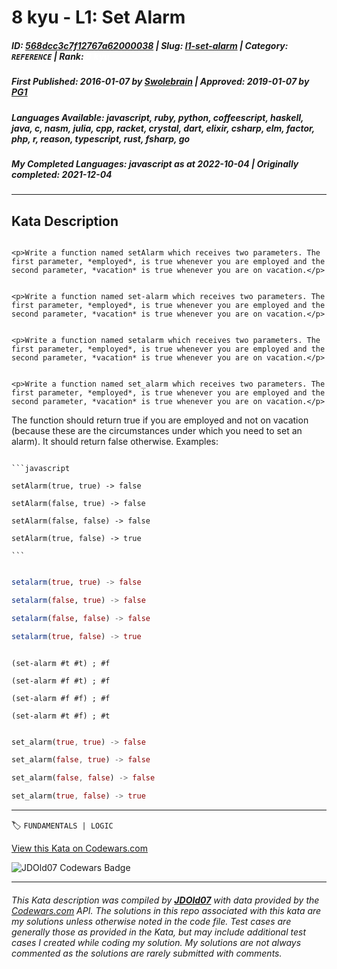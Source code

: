 # 8 kyu - L1: Set Alarm

##### **ID**: [568dcc3c7f12767a62000038](https://www.codewars.com/kata/568dcc3c7f12767a62000038) | **Slug**: [l1-set-alarm](https://www.codewars.com/kata/568dcc3c7f12767a62000038) | **Category**: `REFERENCE` | **Rank**: <span style="color:white">8 kyu</span>

##### **First Published**: 2016-01-07 ***by*** [Swolebrain](https://www.codewars.com/users/Swolebrain) | **Approved**: 2019-01-07 ***by*** [PG1](https://www.codewars.com/users/PG1)

##### **Languages Available**: javascript, ruby, python, coffeescript, haskell, java, c, nasm, julia, cpp, racket, crystal, dart, elixir, csharp, elm, factor, php, r, reason, typescript, rust, fsharp, go

##### **My Completed Languages**: javascript ***as at*** 2022-10-04 | **Originally completed**: 2021-12-04

---

## Kata Description


```if-not:julia,racket,rust

<p>Write a function named setAlarm which receives two parameters. The first parameter, *employed*, is true whenever you are employed and the second parameter, *vacation* is true whenever you are on vacation.</p>

```

```if:racket

<p>Write a function named set-alarm which receives two parameters. The first parameter, *employed*, is true whenever you are employed and the second parameter, *vacation* is true whenever you are on vacation.</p>

```

```if:julia

<p>Write a function named setalarm which receives two parameters. The first parameter, *employed*, is true whenever you are employed and the second parameter, *vacation* is true whenever you are on vacation.</p>

```

```if:rust

<p>Write a function named set_alarm which receives two parameters. The first parameter, *employed*, is true whenever you are employed and the second parameter, *vacation* is true whenever you are on vacation.</p>

```



<p>The function should return true if you are employed and not on vacation (because these are the circumstances under which you need to set an alarm). It should return false otherwise. Examples:</p>



~~~if-not:julia,racket,rust

```javascript

setAlarm(true, true) -> false

setAlarm(false, true) -> false

setAlarm(false, false) -> false

setAlarm(true, false) -> true

```

~~~

```julia

setalarm(true, true) -> false

setalarm(false, true) -> false

setalarm(false, false) -> false

setalarm(true, false) -> true

```

```racket

(set-alarm #t #t) ; #f

(set-alarm #f #t) ; #f

(set-alarm #f #f) ; #f

(set-alarm #t #f) ; #t

```

```rust

set_alarm(true, true) -> false

set_alarm(false, true) -> false

set_alarm(false, false) -> false

set_alarm(true, false) -> true

```

---


🏷 `FUNDAMENTALS | LOGIC`


[View this Kata on Codewars.com](https://www.codewars.com/kata/568dcc3c7f12767a62000038)

![](https://www.codewars.com/users/jdold07/badges/large "JDOld07 Codewars Badge")

---

###### *This Kata description was compiled by [**JDOld07**](https://tpstech.dev) with data provided by the [Codewars.com](https://www.codewars.com) API.  The solutions in this repo associated with this kata are my solutions unless otherwise noted in the code file.  Test cases are generally those as provided in the Kata, but may include additional test cases I created while coding my solution.  My solutions are not always commented as the solutions are rarely submitted with comments.*
